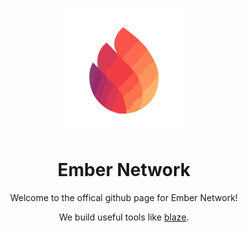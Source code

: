 <p align="center"><img src="https://github.com/EmberNetwork/.github/blob/main/profile/logo.png?raw=true" width="200px"/></p>
<h1 align="center">Ember Network</h1>
<p align="center">Welcome to the offical github page for Ember Network!</p>
<p align="center">We build useful tools like <a href="https://github.com/EmberNetwork/Blaze">blaze</a>.</p>
